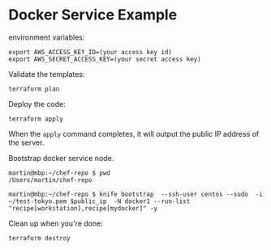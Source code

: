 # Docker Service Example

environment variables:

```
export AWS_ACCESS_KEY_ID=(your access key id)
export AWS_SECRET_ACCESS_KEY=(your secret access key)
```

Validate the templates:

```
terraform plan
```

Deploy the code:

```
terraform apply
```

When the `apply` command completes, it will output the public IP address of the server. 

Bootstrap docker service node.

```
martin@mbp:~/chef-repo $ pwd
/Users/martin/chef-repo

martin@mbp:~/chef-repo $ knife bootstrap  --ssh-user centos --sudo  -i ~/test-tokyo.pem $public_ip  -N docker1 --run-list "recipe[workstation],recipe[mydocker]" -y
```

Clean up when you're done:

```
terraform destroy
```